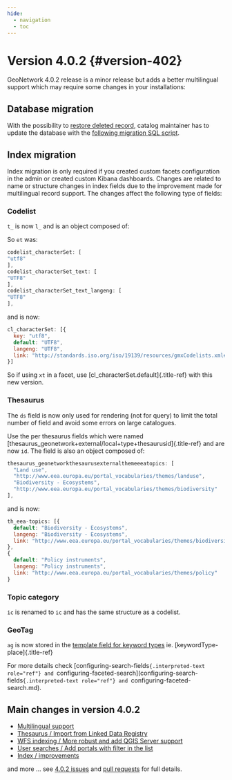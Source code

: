 ```yaml
---
hide:
  - navigation
  - toc
---
```

# Version 4.0.2 {#version-402}

GeoNetwork 4.0.2 release is a minor release but adds a better multilingual support which may require some changes in your installations:

## Database migration

With the possibility to [restore deleted record](https://github.com/geonetwork/core-geonetwork/pull/4817), catalog maintainer has to update the database with the [following migration SQL script](https://github.com/geonetwork/core-geonetwork/blob/master/web/src/main/webapp/WEB-INF/classes/setup/sql/migrate/v3110/migrate-default.sql#L10-L27).

## Index migration

Index migration is only required if you created custom facets configuration in the admin or created custom Kibana dashboards. Changes are related to name or structure changes in index fields due to the improvement made for multilingual record support. The changes affect the following type of fields:

### Codelist

`t_` is now `l_` and is an object composed of:

So `et` was:

``` js
codelist_characterSet: [
"utf8"
],
codelist_characterSet_text: [
"UTF8"
],
codelist_characterSet_text_langeng: [
"UTF8"
],
```

and is now:

``` js
cl_characterSet: [{
  key: "utf8",
  default: "UTF8",
  langeng: "UTF8",
  link: "http://standards.iso.org/iso/19139/resources/gmxCodelists.xml#MD_CharacterSetCode"
}]
```

So if using `xt` in a facet, use [cl_characterSet.default]{.title-ref} with this new version.

### Thesaurus

The `ds` field is now only used for rendering (not for query) to limit the total number of field and avoid some errors on large catalogues.

Use the per thesaurus fields which were named [thesaurus_geonetwork+external/local+type+thesaurusid]{.title-ref} and are now `id`. The field is also an object composed of:

``` js
thesaurus_geonetworkthesaurusexternalthemeeeatopics: [
  "Land use",
  "http://www.eea.europa.eu/portal_vocabularies/themes/landuse",
  "Biodiversity - Ecosystems",
  "http://www.eea.europa.eu/portal_vocabularies/themes/biodiversity"
],
```

and is now:

``` js
th_eea-topics: [{
  default: "Biodiversity - Ecosystems",
  langeng: "Biodiversity - Ecosystems",
  link: "http://www.eea.europa.eu/portal_vocabularies/themes/biodiversity"
},
{
  default: "Policy instruments",
  langeng: "Policy instruments",
  link: "http://www.eea.europa.eu/portal_vocabularies/themes/policy"
}
```

### Topic category

`ic` is renamed to `ic` and has the same structure as a codelist.

### GeoTag

`ag` is now stored in the [template field for keyword types](https://github.com/geonetwork/core-geonetwork/pull/5243) ie. [keywordType-place]{.title-ref}

For more details check [configuring-search-fields`{.interpreted-text role="ref"} and `configuring-faceted-search](configuring-search-fields`{.interpreted-text role="ref"} and `configuring-faceted-search.md).

## Main changes in version 4.0.2

-   [Multilingual support](https://github.com/geonetwork/core-geonetwork/pull/5193)
-   [Thesaurus / Import from Linked Data Registry](https://github.com/geonetwork/core-geonetwork/pull/5125)
-   [WFS indexing / More robust and add QGIS Server support](https://github.com/geonetwork/core-geonetwork/pull/5190)
-   [User searches / Add portals with filter in the list](https://github.com/geonetwork/core-geonetwork/pull/5181)
-   [Index / improvements](https://github.com/geonetwork/core-geonetwork/pull/5175)

and more \... see [4.0.2 issues](https://github.com/geonetwork/core-geonetwork/issues?q=is%3Aissue+milestone%3A4.0.2+is%3Aclosed) and [pull requests](https://github.com/geonetwork/core-geonetwork/pulls?q=is%3Apr+milestone%3A4.0.2+is%3Aclosed) for full details.
